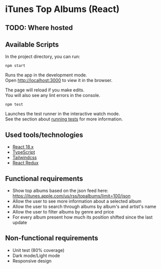# iTunes Top Albums (React)

## TODO: Where hosted

## Available Scripts

In the project directory, you can run:

`npm start`

Runs the app in the development mode.\
Open [http://localhost:3000](http://localhost:3000) to view it in the browser.

The page will reload if you make edits.\
You will also see any lint errors in the console.

`npm test`

Launches the test runner in the interactive watch mode.\
See the section about [running tests](https://facebook.github.io/create-react-app/docs/running-tests) for more
information.

## Used tools/technologies

- [React 18.x](https://react.dev/)
- [TypeScript](https://www.typescriptlang.org/)
- [Tailwindcss](https://tailwindcss.com/)
- [React Redux](https://react-redux.js.org/)

## Functional requirements

- Show top albums based on the json feed here: https://itunes.apple.com/us/rss/topalbums/limit=100/json
- Allow the user to see more information about a selected album
- Allow the user to search through albums by album's and artist's name
- Allow the user to filter albums by genre and price
- For every album present how much its position shifted since the last update

## Non-functional requirements

- Unit test (80% coverage)
- Dark mode/Light mode
- Responsive design
